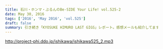 ```yaml
---
title: 石川・ホンマ・ぶるんのBe-SIDE Your Life! vol.525-2
date: May 30, 2016
tags: ['2016', 'May 2016', 'vol.525']
draft: false
summary: 引き続き「KYOSUKE HIMURO LAST GIGS」レポート。感想メールも紹介してます。ビーサイきっかけでヒムロックファンになった方もいたようで。ISHII
---
```


http://project-phi.ddo.jp/ishikawa/ishikawa525_2.mp3